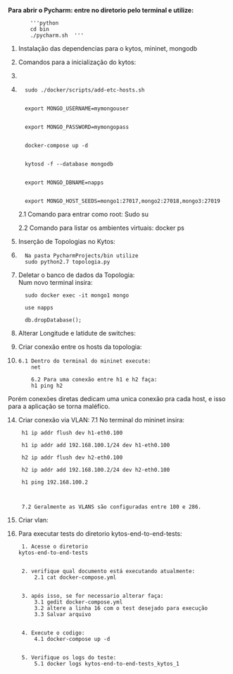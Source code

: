                             
 **Para abrir o Pycharm: entre no diretorio pelo terminal e utilize:** 
           
           '''python
           cd bin
           ./pycharm.sh  '''      
   
 1. Instalação das dependencias para o kytos, mininet, mongodb  
 
 2. Comandos para a inicialização do kytos:
 3. 
 4. 
          sudo ./docker/scripts/add-etc-hosts.sh
    
    
          export MONGO_USERNAME=mymongouser
    
    
          export MONGO_PASSWORD=mymongopass
    
    
          docker-compose up -d
    
    
          kytosd -f --database mongodb
    

          export MONGO_DBNAME=napps

    
          export MONGO_HOST_SEEDS=mongo1:27017,mongo2:27018,mongo3:27019

    
    2.1 Comando para entrar como root: Sudo su

    
    2.2 Comando para listar os ambientes virtuais: docker ps
    
          
 6. Inserção de Topologias no Kytos:

 7. 
          Na pasta PycharmProjects/bin utilize       
          sudo python2.7 topologia.py
    

9. Deletar o banco de dados da Topologia:    
         Num novo terminal insira:

   
         sudo docker exec -it mongo1 mongo
   
         use napps
   
         db.dropDatabase();
   

11. Alterar Longitude e latidute de switches:
 
 
12. Criar conexão entre os hosts da topologia:

13. 
    	6.1 Dentro do terminal do mininet execute:   
         	net

         	6.2 Para uma conexão entre h1 e h2 faça:    
         	h1 ping h2
 Porém conexões diretas dedicam uma unica conexão pra cada host, e isso para a aplicação se torna maléfico.

 
 14. Criar conexão via VLAN: 
          7.1 No terminal do mininet insira:

     
          h1 ip addr flush dev h1-eth0.100
       
          h1 ip addr add 192.168.100.1/24 dev h1-eth0.100
     
          h2 ip addr flush dev h2-eth0.100
     
          h2 ip addr add 192.168.100.2/24 dev h2-eth0.100
     
          h1 ping 192.168.100.2

     
          
          7.2 Geralmente as VLANS são configuradas entre 100 e 286.
15. Criar vlan:


16. Para executar tests do diretorio kytos-end-to-end-tests:


         1. Acesse o diretorio
    	kytos-end-to-end-tests

    
         2. verifique qual documento está executando atualmente:
             2.1 cat docker-compose.yml

    
         3. após isso, se for necessario alterar faça:
             3.1 gedit docker-compose.yml
             3.2 altere a linha 16 com o test desejado para execução
             3.3 Salvar arquivo

    
         4. Execute o codigo:
             4.1 docker-compose up -d

    
         5. Verifique os logs do teste:
             5.1 docker logs kytos-end-to-end-tests_kytos_1

      
    
          
